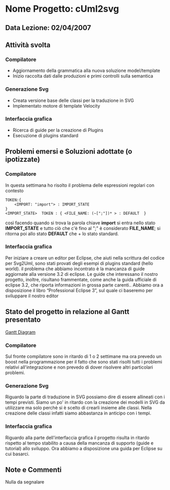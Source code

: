 # Nome Progetto: cUml2svg #
## Data Lezione: 02/04/2007 ##

## Attività svolta ##

### Compilatore ###
  * Aggiornamento della grammatica alla nuova soluzione model/template
  * Inizio raccolta dati dalle produzioni e primi controlli sulla semantica

### Generazione Svg ###
  * Creata versione base delle classi per la traduzione in SVG
  * Implementato motore di template Velocity

### Interfaccia grafica ###
  * Ricerca di guide per la creazione di Plugins
  * Esecuzione di plugins standard

## Problemi emersi e Soluzioni adottate (o ipotizzate) ##

### Compilatore ###
In questa settimana ho risolto il problema delle espressioni regolari con contesto

```
TOKEN:{
	<IMPORT: "import"> : IMPORT_STATE
}
<IMPORT_STATE>  TOKEN : { <FILE_NAME: (~[";"])* > : DEFAULT  }
```

così facendo quando si trova la parola chiave **import** si entra nello stato **IMPORT\_STATE** e tutto ciò che c'è fino al ";" è considerato **FILE\_NAME**; si ritorna poi allo stato **DEFAULT** che + lo stato standard.

### Interfaccia grafica ###
Per iniziare a creare un editor per Eclipse, che aiuti nella scrittura del codice per Svg2Uml, sono stati provati degli esempi di plugins standard (hello world). il problema che abbiamo incontrato è la mancanza di guide aggiornate alla versione 3.2 di eclipse. Le guide che interessano il nostro progetto, inoltre, risultano frammentate, come anche la guida ufficiale di eclipse 3.2, che riporta informazioni in grossa parte carenti..
Abbiamo ora a disposizione il libro “Professional Eclipse 3”, sul quale ci baseremo per sviluppare il nostro editor

## Stato del progetto in relazione al Gantt presentato ##
[Gantt Diagram](http://www.antonioriva.net/download/files/gantt.html)

### Compilatore ###
Sul fronte compilatore sono in ritardo di 1 o 2 settimane ma ora prevedo un boost nella programmazione per il fatto che sono stati risolti tutti i problemi relativi all'integrazione e non prevedo di dover risolvere altri particolari problemi.

### Generazione Svg ###
Riguardo la parte di traduzione in SVG possiamo dire di essere allineati con i tempi previsti. Siamo un po' in ritardo con la creazione dei modelli in SVG da utilizzare ma solo perchè si è scelto di crearli insieme alle classi. Nella creazione delle classi infatti siamo abbastanza in anticipo con i tempi.

### Interfaccia grafica ###
Riguardo alla parte dell'interfaccia grafica il progetto risulta in ritardo rispetto al tempo stabilito a causa della mancanza di supporto (guide e tutorial) allo sviluppo. Ora abbiamo a disposizione una guida per Eclipse su cui basarci.

## Note e Commenti ##

Nulla da segnalare


